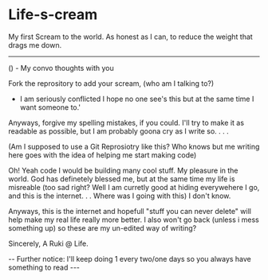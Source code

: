 # Life-s-cream
My first Scream to the world. As honest as I can, to reduce the weight that drags me down. 


___________________________________________________________________________________________________
() - My convo thoughts with you

Fork the reprository to add your scream, (who am I talking to?)
- I am seriously conflicted I hope no one see's this but at the same time I want someone to.'

Anyways, forgive my spelling mistakes, if you could. I'll try to make it as readable as possible, but I am probably goona cry as I write so. . . .

(Am I supposed to use a Git Reprosiotry like this? Who knows but me writing here goes with the idea of helping me start making code)

Oh! Yeah code I would be building many cool stuff. My pleasure in the world. God has definetely blessed me, but at the same time my life is misreable (too sad right? Well I am curretly good at hiding everywehere I go, and this is the internet. . . Where was I going with this) I don't know.

Anyways, this is the internet and hopefull "stuff you can never delete" will help make my real life really more better. I also won't go back (unless i mess something up) so these are my un-edited way of writing? 

Sincerely,
A Ruki @ Life. 


-- Further notice: I'll keep doing 1 every two/one days so you always have something to read ---
